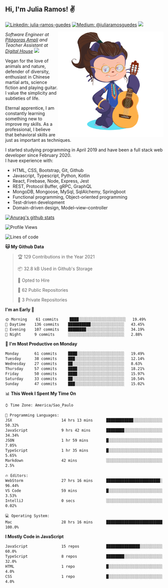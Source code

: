 <h2>Hi, I'm Julia Ramos! &#9996</h2>

[![Linkedin: julia-ramos-guedes](https://img.shields.io/badge/-Linkedin-blue?style=flat&logo=Linkedin&logoColor=white&link=https://www.linkedin.com/in/julia-ramos-guedes/)](https://www.linkedin.com/in/julia-ramos-guedes/)
[![Medium: @juliaramosguedes](https://img.shields.io/badge/-Medium-black?style=flat&logo=Medium&logoColor=white&link=https://medium.com/@juliaramosguedes/)](https://medium.com/@juliaramosguedes/)
![](https://medium.com/@juliaramosguedes/followers)

<!-- 
![Waka Readme](https://github.com/juliaramosguedes/juliaramosguedes/workflows/Waka%20Readme/badge.svg)

![GitHub followers](https://img.shields.io/github/followers/juliaramosguedes?label=Follow&style=for-the-badge&logo=Github&logoColor=white)

![Twitter Follow](https://img.shields.io/twitter/follow/juliaramosdev?label=Follow&style=for-the-badge)
<img src="https://icon-icons.com/icons2/2107/PNG/48/file_type_node_icon_130301.png" width="16px">
<img src="https://icon-icons.com/icons2/2108/PNG/48/react_icon_130845.png" width="16px"> 
 -->

<img align='right' src="https://github.com/juliaramosguedes/juliaramosguedes/blob/main/assets/octocat_julia.png?raw=true" width="335">
<p><em>Software Engineer at <a href="https://www.ampli.com.br/graduacao/vestibular">Pitágoras Ampli</a> and Teacher Assistant at <a href="https://www.digitalhouse.com/br/">Digital House</a> <img src="https://media.giphy.com/media/WUlplcMpOCEmTGBtBW/giphy.gif" width="30"> 
</em></p>

<p>Vegan for the love of animals and nature, defender of diversity, enthusiast in Chinese martial arts, science fiction and playing guitar. I value the simplicity and subtleties of life.</p>

<p>Eternal apprentice, I am constantly learning something new to improve my skills. As a professional, I believe that behavioral skills are just as important as techniques.</p>

<p>I started studying programming in April 2019 and have been a full stack web developer since February 2020. <br/>
I have experience with:</p>
<ul>
<li>HTML, CSS, Bootstrap, Git, Github</li>
<li>Javascript, Typescript, Python, Kotlin</li>
<li>React, Firebase, Node, Express, Jest</li>
<li>REST, Protocol Buffer, gRPC, GraphQL</li>
<li>MongoDB, Mongoose, MySql, SqlAlchemy, Springboot</li>
<li>Functional programming, Object-oriented programming</li>
<li>Test-driven development</li>
<li>Domain-driven design, Model–view–controller</li>
</ul>
 
[![Anurag's github stats](https://github-readme-stats.vercel.app/api?username=juliaramosguedes&hide=issues&count_private=true&show_icons=true&theme=dracula)](https://juliaramos.dev)
 
<!--START_SECTION:waka-->
![Profile Views](http://img.shields.io/badge/Profile%20Views-1-blue)

![Lines of code](https://img.shields.io/badge/From%20Hello%20World%20I%27ve%20Written-1.2%20million%20lines%20of%20code-blue)

**🐱 My Github Data** 

> 🏆 129 Contributions in the Year 2021
 > 
> 📦 32.8 kB Used in Github's Storage 
 > 
> 💼 Opted to Hire
 > 
> 📜 62 Public Repositories 
 > 
> 🔑 3 Private Repositories  
 > 
**I'm an Early 🐤** 

```text
🌞 Morning    61 commits     ████░░░░░░░░░░░░░░░░░░░░░   19.49% 
🌆 Daytime    136 commits    ██████████░░░░░░░░░░░░░░░   43.45% 
🌃 Evening    107 commits    ████████░░░░░░░░░░░░░░░░░   34.19% 
🌙 Night      9 commits      ░░░░░░░░░░░░░░░░░░░░░░░░░   2.88%

```
📅 **I'm Most Productive on Monday** 

```text
Monday       61 commits     ████░░░░░░░░░░░░░░░░░░░░░   19.49% 
Tuesday      38 commits     ███░░░░░░░░░░░░░░░░░░░░░░   12.14% 
Wednesday    27 commits     ██░░░░░░░░░░░░░░░░░░░░░░░   8.63% 
Thursday     57 commits     ████░░░░░░░░░░░░░░░░░░░░░   18.21% 
Friday       50 commits     ████░░░░░░░░░░░░░░░░░░░░░   15.97% 
Saturday     33 commits     ██░░░░░░░░░░░░░░░░░░░░░░░   10.54% 
Sunday       47 commits     ███░░░░░░░░░░░░░░░░░░░░░░   15.02%

```


📊 **This Week I Spent My Time On** 

```text
⌚︎ Time Zone: America/Sao_Paulo

💬 Programming Languages: 
JSX                      14 hrs 13 mins      ████████████░░░░░░░░░░░░░   50.32% 
JavaScript               9 hrs 42 mins       ████████░░░░░░░░░░░░░░░░░   34.34% 
JSON                     1 hr 59 mins        █░░░░░░░░░░░░░░░░░░░░░░░░   7.05% 
TypeScript               1 hr 35 mins        █░░░░░░░░░░░░░░░░░░░░░░░░   5.65% 
Markdown                 42 mins             ░░░░░░░░░░░░░░░░░░░░░░░░░   2.5%

🔥 Editors: 
WebStorm                 27 hrs 16 mins      ████████████████████████░   96.44% 
VS Code                  59 mins             █░░░░░░░░░░░░░░░░░░░░░░░░   3.53% 
IntelliJ                 0 secs              ░░░░░░░░░░░░░░░░░░░░░░░░░   0.02%

💻 Operating System: 
Mac                      28 hrs 16 mins      █████████████████████████   100.0%

```

**I Mostly Code in JavaScript** 

```text
JavaScript               15 repos            ███████████████░░░░░░░░░░   60.0% 
TypeScript               8 repos             ████████░░░░░░░░░░░░░░░░░   32.0% 
HTML                     1 repo              █░░░░░░░░░░░░░░░░░░░░░░░░   4.0% 
CSS                      1 repo              █░░░░░░░░░░░░░░░░░░░░░░░░   4.0%

```



<!--END_SECTION:waka-->
